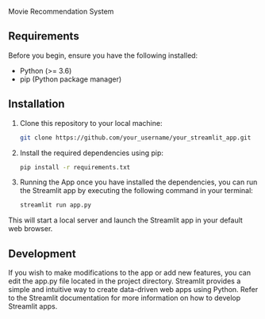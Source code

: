 Movie Recommendation System

## Requirements

Before you begin, ensure you have the following installed:

- Python (>= 3.6)
- pip (Python package manager)

## Installation

1. Clone this repository to your local machine:
   ```bash
   git clone https://github.com/your_username/your_streamlit_app.git

2. Install the required dependencies using pip:
    ```bash
    pip install -r requirements.txt

3. Running the App once you have installed the dependencies, you can run the Streamlit app by executing the following command in your terminal:
    ```bash
    streamlit run app.py
  This will start a local server and launch the Streamlit app in your default web browser.

## Development
If you wish to make modifications to the app or add new features, you can edit the app.py file located in the project directory. Streamlit provides a simple and intuitive way to create data-driven web apps using Python. Refer to the Streamlit documentation for more information on how to develop Streamlit apps.
